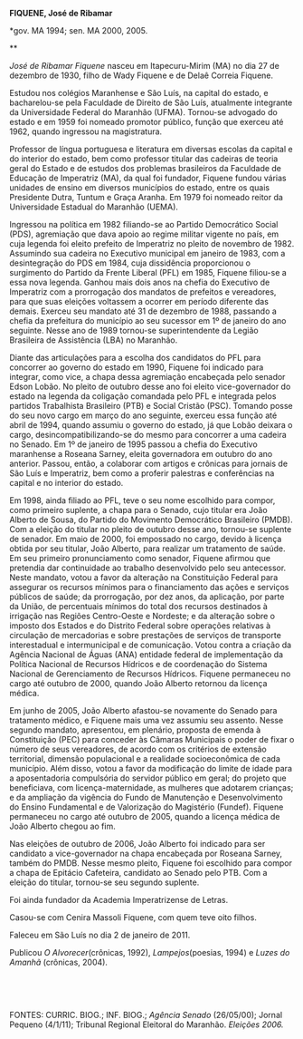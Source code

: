 **FIQUENE, José de Ribamar**

\*gov. MA 1994; sen. MA 2000, 2005.

** 

*José de Ribamar Fiquene* nasceu em Itapecuru-Mirim (MA) no dia 27 de
dezembro de 1930, filho de Wady Fiquene e de Delaê Correia Fiquene.

Estudou nos colégios Maranhense e São Luís, na capital do estado, e
bacharelou-se pela Faculdade de Direito de São Luís, atualmente
integrante da Universidade Federal do Maranhão (UFMA). Tornou-se
advogado do estado e em 1959 foi nomeado promotor público, função que
exerceu até 1962, quando ingressou na magistratura.

Professor de língua portuguesa e literatura em diversas escolas da
capital e do interior do estado, bem como professor titular das cadeiras
de teoria geral do Estado e de estudos dos problemas brasileiros da
Faculdade de Educação de Imperatriz (MA), da qual foi fundador, Fiquene
fundou várias unidades de ensino em diversos municípios do estado, entre
os quais Presidente Dutra, Tuntum e Graça Aranha. Em 1979 foi nomeado
reitor da Universidade Estadual do Maranhão (UEMA).

Ingressou na política em 1982 filiando-se ao Partido Democrático Social
(PDS), agremiação que dava apoio ao regime militar vigente no país, em
cuja legenda foi eleito prefeito de Imperatriz no pleito de novembro de
1982. Assumindo sua cadeira no Executivo municipal em janeiro de 1983,
com a desintegração do PDS em 1984, cuja dissidência proporcionou o
surgimento do Partido da Frente Liberal (PFL) em 1985, Fiquene filiou-se
a essa nova legenda. Ganhou mais dois anos na chefia do Executivo de
Imperatriz com a prorrogação dos mandatos de prefeitos e vereadores,
para que suas eleições voltassem a ocorrer em período diferente das
demais. Exerceu seu mandato até 31 de dezembro de 1988, passando a
chefia da prefeitura do município ao seu sucessor em 1º de janeiro do
ano seguinte. Nesse ano de 1989 tornou-se superintendente da Legião
Brasileira de Assistência (LBA) no Maranhão.

Diante das articulações para a escolha dos candidatos do PFL para
concorrer ao governo do estado em 1990, Fiquene foi indicado para
integrar, como vice, a chapa dessa agremiação encabeçada pelo senador
Edson Lobão. No pleito de outubro desse ano foi eleito vice-governador
do estado na legenda da coligação comandada pelo PFL e integrada pelos
partidos Trabalhista Brasileiro (PTB) e Social Cristão (PSC). Tomando
posse do seu novo cargo em março do ano seguinte, exerceu essa função
até abril de 1994, quando assumiu o governo do estado, já que Lobão
deixara o cargo, desincompatibilizando-se do mesmo para concorrer a uma
cadeira no Senado. Em 1º de janeiro de 1995 passou a chefia do Executivo
maranhense a Roseana Sarney, eleita governadora em outubro do ano
anterior. Passou, então, a colaborar com artigos e crônicas para jornais
de São Luís e Imperatriz, bem como a proferir palestras e conferências
na capital e no interior do estado.

Em 1998, ainda filiado ao PFL, teve o seu nome escolhido para compor,
como primeiro suplente, a chapa para o Senado, cujo titular era João
Alberto de Sousa, do Partido do Movimento Democrático Brasileiro (PMDB).
Com a eleição do titular no pleito de outubro desse ano, tornou-se
suplente de senador. Em maio de 2000, foi empossado no cargo, devido à
licença obtida por seu titular, João Alberto, para realizar um
tratamento de saúde. Em seu primeiro pronunciamento como senador,
Fiquene afirmou que pretendia dar continuidade ao trabalho desenvolvido
pelo seu antecessor. Neste mandato, votou a favor da alteração na
Constituição Federal para assegurar os recursos mínimos para o
financiamento das ações e serviços públicos de saúde; da prorrogação,
por dez anos, da aplicação, por parte da União, de percentuais mínimos
do total dos recursos destinados à irrigação nas Regiões Centro-Oeste e
Nordeste; e da alteração sobre o imposto dos Estados e do Distrito
Federal sobre operações relativas à circulação de mercadorias e sobre
prestações de serviços de transporte interestadual e intermunicipal e de
comunicação. Votou contra a criação da Agência Nacional de Águas (ANA)
entidade federal de implementação da Política Nacional de Recursos
Hídricos e de coordenação do Sistema Nacional de Gerenciamento de
Recursos Hídricos. Fiquene permaneceu no cargo até outubro de 2000,
quando João Alberto retornou da licença médica.

Em junho de 2005, João Alberto afastou-se novamente do Senado para
tratamento médico, e Fiquene mais uma vez assumiu seu assento. Nesse
segundo mandato, apresentou, em plenário, proposta de emenda à
Constituição (PEC) para conceder às Câmaras Municipais o poder de fixar
o número de seus vereadores, de acordo com os critérios de extensão
territorial, dimensão populacional e a realidade socioeconômica de cada
município. Além disso, votou a favor da modificação do limite de idade
para a aposentadoria compulsória do servidor público em geral; do
projeto que beneficiava, com licença-maternidade, as mulheres que
adotarem crianças; e da ampliação da vigência do Fundo de Manutenção e
Desenvolvimento do Ensino Fundamental e de Valorização do Magistério
(Fundef). Fiquene permaneceu no cargo até outubro de 2005, quando a
licença médica de João Alberto chegou ao fim.

Nas eleições de outubro de 2006, João Alberto foi indicado para ser
candidato a vice-governador na chapa encabeçada por Roseana Sarney,
também do PMDB. Nesse mesmo pleito, Fiquene foi escolhido para compor a
chapa de Epitácio Cafeteira, candidato ao Senado pelo PTB. Com a eleição
do titular, tornou-se seu segundo suplente.

Foi ainda fundador da Academia Imperatrizense de Letras.

Casou-se com Cenira Massoli Fiquene, com quem teve oito filhos.

Faleceu em São Luís no dia 2 de janeiro de 2011.

Publicou *O Alvorecer*(crônicas, 1992), *Lampejos*(poesias, 1994) e
*Luzes do Amanhã* (crônicas, 2004).

 

 

FONTES: CURRIC. BIOG.; INF. BIOG.; *Agência Senado* (26/05/00); Jornal
Pequeno (4/1/11); Tribunal Regional Eleitoral do Maranhão. *Eleições
2006.*

 
